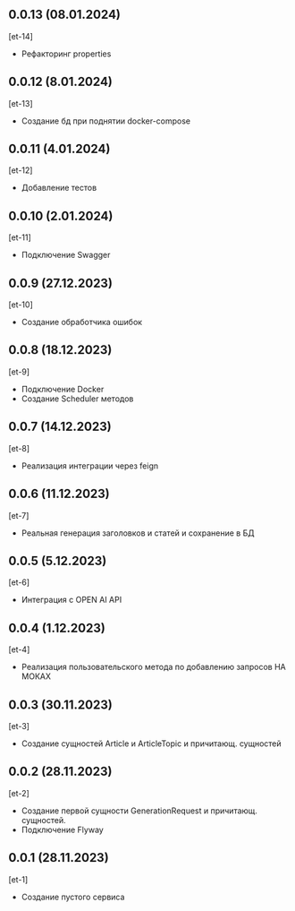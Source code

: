 ## 0.0.13 (08.01.2024)
[et-14]
* Рефакторинг properties

## 0.0.12 (8.01.2024)
[et-13]
* Создание бд при поднятии docker-compose

## 0.0.11 (4.01.2024)
[et-12]
* Добавление тестов

## 0.0.10 (2.01.2024)
[et-11]
* Подключение Swagger

## 0.0.9 (27.12.2023)
[et-10]
* Создание обработчика ошибок

## 0.0.8 (18.12.2023)
[et-9]
* Подключение Docker
* Создание Scheduler методов

## 0.0.7 (14.12.2023)
[et-8]
* Реализация интеграции через feign

## 0.0.6 (11.12.2023)
[et-7]
* Реальная генерация заголовков и статей и сохранение в БД

## 0.0.5 (5.12.2023)
[et-6]
* Интеграция с OPEN AI API

## 0.0.4 (1.12.2023)
[et-4]
* Реализация пользовательского метода по добавлению запросов НА МОКАХ

## 0.0.3 (30.11.2023)
[et-3]
* Создание сущностей Article и ArticleTopic и причитающ. сущностей

## 0.0.2 (28.11.2023)
[et-2]
* Создание первой сущности GenerationRequest и причитающ. сущностей.
* Подключение Flyway

## 0.0.1 (28.11.2023)
[et-1]
* Создание пустого сервиса















